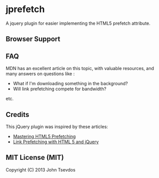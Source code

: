 # jprefetch #

A jquery plugin for easier implementing the HTML5 prefetch attribute.


## Browser Support ##


## FAQ ##

MDN has an excellent article on this topic, with valuable resources, and many answers on questions like : 

- What if I'm downloading something in the background?
- Will link prefetching compete for bandwidth?

etc.

## Credits ##
This jQuery plugin was inspired by these articles:

- [Mastering HTML5 Prefetching](http://www.catswhocode.com/blog/mastering-html5-prefetching)
- [Link Prefetching with HTML 5 and jQuery](http://gavinmorrice.com/blog/posts/tagged/optimization)

## MIT License (MIT) ##

Copyright (C) 2013 John Tsevdos